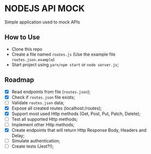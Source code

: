 # NODEJS API MOCK

Simple application used to mock APIs

## How to Use

- Clone this repo
- Create a file named `routes.js` (Use the example file `routes.json.example`)
- Start project using `yarn/npm start` or `node server.js`;

## Roadmap

- [x] Read endpoints from file (`routes.json`);
- [x] Check if `routes.json` file exists;
- [ ] Validate `routes.json` data;
- [x] Expose all created routes (localhost:<port>/routes);
- [x] Support most used Http methods (Get, Post, Put, Patch, Delete);
- [ ] Test all supported Http methods;
- [ ] Implement other Http methods;
- [x] Create endpoints that will return Http Response Body, Headers and Delay;
- [ ] Simulate authentication;
- [ ] Create tests (Jest?!);

